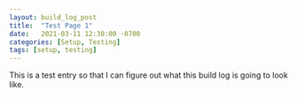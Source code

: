 ```yaml
---
layout: build_log_post
title:  "Test Page 1"
date:   2021-03-11 12:30:00 -0700
categories: [Setup, Testing]
tags: [setup, testing]
---
```

This is a test entry so that I can figure out what this build log is going to look like.